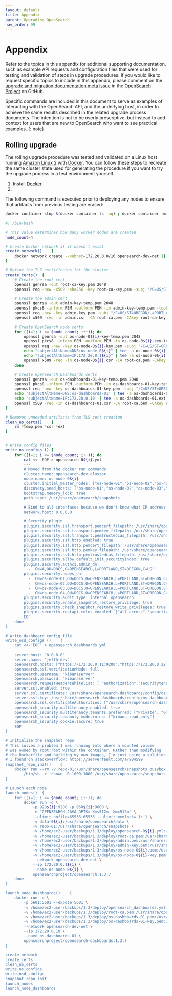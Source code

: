 ```yaml
---
layout: default
title: Appendix
parent: Upgrading OpenSearch
nav_order: 99
---
```


# Appendix

Refer to the topics in this appendix for additional supporting documentation, such as example API requests and configuration files that were used for testing and validation of steps in upgrade procedures. If you would like to request specific topics to include in this appendix, please comment on the [upgrade and migration documentation meta issue](https://github.com/opensearch-project/documentation-website/issues/2830) in the [OpenSearch Project](https://github.com/opensearch-project) on GitHub.

Specific commands are included in this document to serve as examples of interacting with the OpenSearch API, and the underlying host, in order to achieve the same results described in the related upgrade process documents. The intention is not to be overly prescriptive, but instead to add context for users that are new to OpenSearch who want to see practical examples.
{:.note}

## Rolling upgrade

The rolling upgrade procedure was tested and validated on a Linux host running [Amazon Linux 2](https://aws.amazon.com/amazon-linux-2/) with [Docker](https://www.docker.com/). You can follow these steps to recreate the same cluster state used for generating the procedure if you want to try the upgrade process in a test environment yourself.

1. Install [Docker](https://www.docker.com/).
1. 

The following command is executed prior to deploying any nodes to ensure that artifacts from previous testing are erased:
```bash
docker container stop $(docker container ls -aq) ; docker container rm $(docker container ls -aq) ; docker volume rm -f $(docker volume ls -q) ; docker network rm $(docker network ls -q)
```


```bash
#! /bin/bash

# This value determines how many worker nodes are created
node_count=4

# Create Docker network if it doesn't exist
create_network()	{
	docker network create --subnet=172.20.0.0/16 opensearch-dev-net || true
}	

# Define the TLS certificates for the cluster
create_certs()	{
	# Create the root cert
	openssl genrsa -out root-ca-key.pem 2048
	openssl req -new -x509 -sha256 -key root-ca-key.pem -subj "/C=US/ST=OREGON/L=PORTLAND/O=OPENSEARCH/OU=DOCS/CN=ROOT" -out root-ca.pem -days 730

	# Create the admin cert
	openssl genrsa -out admin-key-temp.pem 2048
	openssl pkcs8 -inform PEM -outform PEM -in admin-key-temp.pem -topk8 -nocrypt -v1 PBE-SHA1-3DES -out admin-key.pem
	openssl req -new -key admin-key.pem -subj "/C=US/ST=OREGON/L=PORTLAND/O=OPENSEARCH/OU=DOCS/CN=A" -out admin.csr
	openssl x509 -req -in admin.csr -CA root-ca.pem -CAkey root-ca-key.pem -CAcreateserial -sha256 -out admin.pem -days 730

	# Create OpenSearch node certs
	for ((i=1; i <= $node_count; i++)); do
		openssl genrsa -out os-node-0${i}-key-temp.pem 2048
		openssl pkcs8 -inform PEM -outform PEM -in os-node-0${i}-key-temp.pem -topk8 -nocrypt -v1 PBE-SHA1-3DES -out os-node-0${i}-key.pem
		openssl req -new -key os-node-0${i}-key.pem -subj "/C=US/ST=OREGON/L=PORTLAND/O=OPENSEARCH/OU=DOCS/CN=os-node-0${i}" -out os-node-0${i}.csr
		echo "subjectAltName=DNS:os-node-0${i}" | tee -a os-node-0${i}.ext
		echo "subjectAltName=IP:172.20.0.1${i}" | tee -a os-node-0${i}.ext
		openssl x509 -req -in os-node-0${i}.csr -CA root-ca.pem -CAkey root-ca-key.pem -CAcreateserial -sha256 -out os-node-0${i}.pem -days 730 -extfile os-node-0${i}.ext
	done

	# Create OpenSearch Dashboards certs
	openssl genrsa -out os-dashboards-01-key-temp.pem 2048
	openssl pkcs8 -inform PEM -outform PEM -in os-dashboards-01-key-temp.pem -topk8 -nocrypt -v1 PBE-SHA1-3DES -out os-dashboards-01-key.pem
	openssl req -new -key os-dashboards-01-key.pem -subj "/C=US/ST=OREGON/L=PORTLAND/O=OPENSEARCH/OU=DOCS/CN=os-dashboards-01" -out os-dashboards-01.csr
	echo 'subjectAltName=DNS:os-dashboards-01' | tee -a os-dashboards-01.ext
	echo 'subjectAltName=IP:172.20.0.10' | tee -a os-dashboards-01.ext
	openssl x509 -req -in os-dashboards-01.csr -CA root-ca.pem -CAkey root-ca-key.pem -CAcreateserial -sha256 -out os-dashboards-01.pem -days 730 -extfile os-dashboards-01.ext
}

# Removes unneeded artifacts from TLS cert creation
clean_up_certs()	{
	rm *temp.pem *csr *ext
}


# Write config files
write_os_configs ()	{
	for ((i=1; i <= $node_count; i++)); do
		cat <<- EOF > opensearch-0${i}.yml
		---
		# Moved from the docker run commands
		cluster.name: opensearch-dev-cluster
		node.name: os-node-0${i}
		cluster.initial_master_nodes: ["os-node-01","os-node-02","os-node-03","os-node-04"]
		discovery.seed_hosts: ["os-node-01","os-node-02","os-node-03","os-node-04"]
		bootstrap.memory_lock: true
		path.repo: /usr/share/opensearch/snapshots

		# Bind to all interfaces because we don't know what IP address Docker will assign to us.
		network.host: 0.0.0.0

		# Security plugin
		plugins.security.ssl.transport.pemcert_filepath: /usr/share/opensearch/config/os-node-0${i}.pem
		plugins.security.ssl.transport.pemkey_filepath: /usr/share/opensearch/config/os-node-0${i}-key.pem
		plugins.security.ssl.transport.pemtrustedcas_filepath: /usr/share/opensearch/config/root-ca.pem
		plugins.security.ssl.http.enabled: true
		plugins.security.ssl.http.pemcert_filepath: /usr/share/opensearch/config/os-node-0${i}.pem
		plugins.security.ssl.http.pemkey_filepath: /usr/share/opensearch/config/os-node-0${i}-key.pem
		plugins.security.ssl.http.pemtrustedcas_filepath: /usr/share/opensearch/config/root-ca.pem
		plugins.security.allow_default_init_securityindex: true
		plugins.security.authcz.admin_dn:
		  - 'CN=A,OU=DOCS,O=OPENSEARCH,L=PORTLAND,ST=OREGON,C=US'
		plugins.security.nodes_dn:
		  - 'CN=os-node-01,OU=DOCS,O=OPENSEARCH,L=PORTLAND,ST=OREGON,C=US'
		  - 'CN=os-node-02,OU=DOCS,O=OPENSEARCH,L=PORTLAND,ST=OREGON,C=US'
		  - 'CN=os-node-03,OU=DOCS,O=OPENSEARCH,L=PORTLAND,ST=OREGON,C=US'
		  - 'CN=os-node-04,OU=DOCS,O=OPENSEARCH,L=PORTLAND,ST=OREGON,C=US'
		plugins.security.audit.type: internal_opensearch
		plugins.security.enable_snapshot_restore_privilege: true
		plugins.security.check_snapshot_restore_write_privileges: true
		plugins.security.restapi.roles_enabled: ["all_access","security_rest_api_access"]
		EOF
	done
}

# Write dashboard config file
write_osd_configs ()	{
	cat <<-'EOF' > opensearch_dashboards.yml
	---
	server.host: "0.0.0.0"
	server.name: "jeffh-dev"
	opensearch.hosts: ["https://172.20.0.11:9200","https://172.20.0.12:9200","https://172.20.0.13:9200","https://172.20.0.14:9200"]
	opensearch.ssl.verificationMode: full
	opensearch.username: "kibanaserver"
	opensearch.password: "kibanaserver"
	opensearch.requestHeadersWhitelist: [ "authorization","securitytenant" ]
	server.ssl.enabled: true
	server.ssl.certificate: /usr/share/opensearch-dashboards/config/os-dashboards-01.pem
	server.ssl.key: /usr/share/opensearch-dashboards/config/os-dashboards-01-key.pem
	opensearch.ssl.certificateAuthorities: ["/usr/share/opensearch-dashboards/config/root-ca.pem"]
	opensearch_security.multitenancy.enabled: true
	opensearch_security.multitenancy.tenants.preferred: ["Private", "Global"]
	opensearch_security.readonly_mode.roles: ["kibana_read_only"]
	opensearch_security.cookie.secure: true
	EOF
}

# Initialize the snapshot repo
# This solves a problem I was running into where a mounted volume
# was owned by root:root within the container. Rather than modifying
# the Dockerfile and building my own images, I'm just using a solution
# I found on stackoverflow: https://serverfault.com/a/984599
snapshot_repo_init()	{
	docker run --rm -v repo-01:/usr/share/opensearch/snapshots busybox \
  		/bin/sh -c 'chown -R 1000:1000 /usr/share/opensearch/snapshots'
}

# Launch each node
launch_nodes()	{
	for ((i=1; i <= $node_count; i++)); do
		docker run -d \
			-p 920${i}:9200 -p 960${i}:9600 \
			-e "OPENSEARCH_JAVA_OPTS=-Xms512m -Xmx512m" \
			--ulimit nofile=65536:65536 --ulimit memlock=-1:-1 \
			-v data-0${i}:/usr/share/opensearch/data \
		  	-v repo-01:/usr/share/opensearch/snapshots \
		  	-v /home/ec2-user/backups/1.3/deploy/opensearch-0${i}.yml:/usr/share/opensearch/config/opensearch.yml \
		  	-v /home/ec2-user/backups/1.3/deploy/root-ca.pem:/usr/share/opensearch/config/root-ca.pem \
		  	-v /home/ec2-user/backups/1.3/deploy/admin.pem:/usr/share/opensearch/config/admin.pem \
		  	-v /home/ec2-user/backups/1.3/deploy/admin-key.pem:/usr/share/opensearch/config/admin-key.pem \
		  	-v /home/ec2-user/backups/1.3/deploy/os-node-0${i}.pem:/usr/share/opensearch/config/os-node-0${i}.pem \
		  	-v /home/ec2-user/backups/1.3/deploy/os-node-0${i}-key.pem:/usr/share/opensearch/config/os-node-0${i}-key.pem \
			--network opensearch-dev-net \
			--ip 172.20.0.1${i} \
			--name os-node-0${i} \
			opensearchproject/opensearch:1.3.7
	done
}

launch_node_dashboards()	{
	docker run -d \
		-p 5601:5601 --expose 5601 \
		-v /home/ec2-user/backups/1.3/deploy/opensearch_dashboards.yml:/usr/share/opensearch-dashboards/config/opensearch_dashboards.yml \
		-v /home/ec2-user/backups/1.3/deploy/root-ca.pem:/usr/share/opensearch-dashboards/config/root-ca.pem \
		-v /home/ec2-user/backups/1.3/deploy/os-dashboards-01.pem:/usr/share/opensearch-dashboards/config/os-dashboards-01.pem \
		-v /home/ec2-user/backups/1.3/deploy/os-dashboards-01-key.pem:/usr/share/opensearch-dashboards/config/os-dashboards-01-key.pem \
		--network opensearch-dev-net \
		--ip 172.20.0.10 \
		--name os-dashboards-01 \
		opensearchproject/opensearch-dashboards:1.3.7
}

create_network
create_certs
clean_up_certs
write_os_configs
write_osd_configs
snapshot_repo_init
launch_nodes
launch_node_dashboards
```